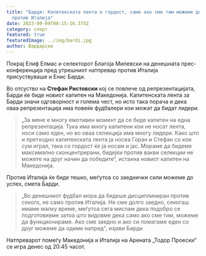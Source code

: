 ```yaml
---
title: "Барди: Капитенската лента е гордост, само ако сме тим можеме до успех
  против Италија"
date: 2023-09-09T00:15:16.375Z
category: спорт
featured: true
featuredImage: ../img/bardi.jpg
author: Вардарски
---
```

<!--StartFragment-->

Покрај Елиф Елмас и селекторот Благоја Милевски на денешната прес-конференција пред утрешниот натпревар против Италија присуствуваше и Енис Барди.

<!--EndFragment--><!--StartFragment-->

Во отсуство на **Стефан Ристовски** кој се повлече од репрезентацијата, Барди ќе биде новиот капитен на Македонија. Капитенската лента за Барди значи одговорност и голема чест, но исто така порача и дека оваа репрезентација има повеќе фудбалери кои можат да бидат лидери.

> „За мене е многу емотивен момент да се биде капитен на една репрезентација. Тука има многу капитени кои не носат лента, носи само еден, но во оваа селекција има многу лидери. Како што и претходно капитенската лента ја носеа Горан и Стефан со кои сум играл, така со гордост ќе ја носам и јас. Мораме да бидеме максимално сконцентрирани, бидејќи против вакви селекции не можете на друг начин да победите“, истакна новиот капитен на Македонија.

Против Италија ќе биде тешко, меѓутоа со заеднички сили можеме до успех, смета Барди.

> „Во денешниот фудбал мора да бидеше дисциплиниран против секого, не само против Италија. Не сме долго заедно, секогаш имаме малку време, меѓутоа сега мислам дека подобро се подготовивме затоа што видовме дека само ако сме тим, можеме да функционираме. Ако сме заедно и ако си помагаме еден со друг можеме да одиме напред“, изјави Барди

Натпреварот помеѓу Македонија и Италија на Арената „Тодор Проески“ се игра денес од 20:45 часот.

<!--EndFragment-->